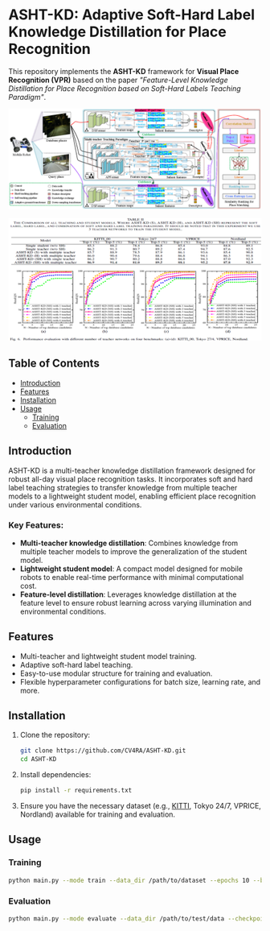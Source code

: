 # ASHT-KD: Adaptive Soft-Hard Label Knowledge Distillation for Place Recognition

This repository implements the **ASHT-KD** framework for **Visual Place Recognition (VPR)** based on the paper *"Feature-Level Knowledge Distillation for Place Recognition based on Soft-Hard Labels Teaching Paradigm"*.

![alt text](framework.png)

![alt text](results.jpg)
## Table of Contents
- [Introduction](#introduction)
- [Features](#features)
- [Installation](#installation)
- [Usage](#usage)
  - [Training](#training)
  - [Evaluation](#evaluation)

## Introduction
ASHT-KD is a multi-teacher knowledge distillation framework designed for robust all-day visual place recognition tasks. It incorporates soft and hard label teaching strategies to transfer knowledge from multiple teacher models to a lightweight student model, enabling efficient place recognition under various environmental conditions.
     
### Key Features:
- **Multi-teacher knowledge distillation**: Combines knowledge from multiple teacher models to improve the generalization of the student model.
- **Lightweight student model**: A compact model designed for mobile robots to enable real-time performance with minimal computational cost.
- **Feature-level distillation**: Leverages knowledge distillation at the feature level to ensure robust learning across varying illumination and environmental conditions.

## Features
- Multi-teacher and lightweight student model training.
- Adaptive soft-hard label teaching.
- Easy-to-use modular structure for training and evaluation.
- Flexible hyperparameter configurations for batch size, learning rate, and more.

## Installation
1. Clone the repository:
    ```bash
    git clone https://github.com/CV4RA/ASHT-KD.git
    cd ASHT-KD
    ```

2. Install dependencies:
    ```bash
    pip install -r requirements.txt
    ```

3. Ensure you have the necessary dataset (e.g., [KITTI](https://www.cvlibs.net/datasets/kitti/), Tokyo 24/7, VPRICE, Nordland) available for training and evaluation.

## Usage

### Training

```bash
python main.py --mode train --data_dir /path/to/dataset --epochs 10 --batch_size 16
```
### Evaluation
```bash
python main.py --mode evaluate --data_dir /path/to/test/data --checkpoint /path/to/model/checkpoint
```
